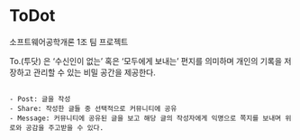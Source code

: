 # ToDot
소프트웨어공학개론 1조 팀 프로젝트

To.(투닷) 은 ‘수신인이 없는’ 혹은 ‘모두에게 보내는’ 편지를 의미하며 개인의 기록을 저장하고 관리할 수 있는 비밀 공간을 제공한다. 
<pre><code>
- Post: 글을 작성
- Share: 작성한 글들 중 선택적으로 커뮤니티에 공유
- Message: 커뮤니티에 공유된 글을 보고 해당 글의 작성자에게 익명으로 쪽지를 보내며 위로와 공감을 주고받을 수 있다.
</code></pre>
